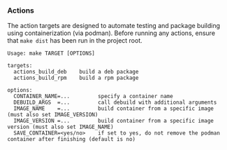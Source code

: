 ### Actions

The action targets are designed to automate testing and package building using containerization (via podman). Before running any actions, ensure that `make dist` has been run in the project root.

```
Usage: make TARGET [OPTIONS]

targets:
  actions_build_deb    build a deb package
  actions_build_rpm    build a rpm package

options:
  CONTAINER_NAME=...         specify a container name
  DEBUILD_ARGS  =...         call debuild with additional arguments
  IMAGE_NAME    =...         build container from a specific image (must also set IMAGE_VERSION)
  IMAGE_VERSION =...         build container from a specific image version (must also set IMAGE_NAME)
  SAVE_CONTAINER=<yes/no>    if set to yes, do not remove the podman container after finishing (default is no)
```
